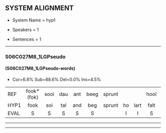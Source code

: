 
## SYSTEM ALIGNMENT

- System Name = hyp1

- Speakers = 1

- Sentences = 1

---

### S06C027M8_1LGPseudo

#### (S06C027M8_1LGPseudo-words)

- Cor=6.8%	Sub=88.6%	Del=0.0%	Ins=4.5%

|  |  |  |  |  |  |  |  |  |  |  |  |  |  |  |  |  |  |  |  |  |  |  |  |  |  |  |  |  |  |  |  |  |  |  |  |  |  |  |  |  |  |  |  |  |
|:--- |:---:|:---:|:---:|:---:|:---:|:---:|:---:|:---:|:---:|:---:|:---:|:---:|:---:|:---:|:---:|:---:|:---:|:---:|:---:|:---:|:---:|:---:|:---:|:---:|:---:|:---:|:---:|:---:|:---:|:---:|:---:|:---:|:---:|:---:|:---:|:---:|:---:|:---:|:---:|:---:|:---:|:---:|:---:|:---:|
| REF | fook*(fok) | sooi | dau | ant | beeg | sprunt |  |  | hool | larst | vout*(fout) | *(zwaai) | zwoei | fam | rachts*(rechts) | vaap | sprieuw | keng | swoers | doer | plirt | jien | blard | guul | hoekt*(hoek) | neeuw | noork | vid*(vind) | zans | leum | haans | spaai | sjalt | *s | heik | sank | roen | frijk*(frank) | eem | schard*(schaart) | grek*(gek) | dron | snaaf | stuid*(zuid) |
| HYP1 | fook | soi | tal | and | beg | sprunt | ho | lart | falt | twali | soi | fan | rerts | fap | sprinl | ken | woorst | door | prilt | jing | blart | ju | hoek | nem | ho | o | algt? | vin | son | lun | ans | sprai | yalluet | is | hek | sank | roon | frank | éém | schart | gek | drom | snaaf | zuid |
| EVAL | S | S | S | S | S |  | I | I | S | S | S | S | S | S | S | S | S | S | S | S | S | S | S | S | S | S | S | S | S | S | S | S | S | S | S |  | S | S | S | S | S | S |  | S |
---

---
